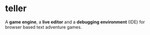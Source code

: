 # teller
A **game engine**, a **live editor** and a **debugging environment** (IDE) for browser based text adventure games.
